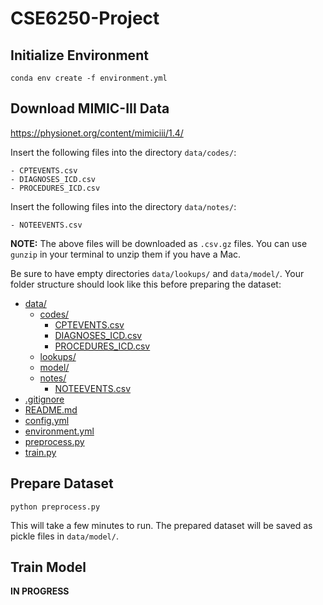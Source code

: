# CSE6250-Project

## Initialize Environment
```conda env create -f environment.yml```

## Download MIMIC-III Data

https://physionet.org/content/mimiciii/1.4/

Insert the following files into the directory `data/codes/`:

    - CPTEVENTS.csv
    - DIAGNOSES_ICD.csv
    - PROCEDURES_ICD.csv

Insert the following files into the directory `data/notes/`:

    - NOTEEVENTS.csv

**NOTE:** The above files will be downloaded as `.csv.gz` files. You can use `gunzip` in your terminal to unzip them if you have a Mac.

Be sure to have empty directories `data/lookups/` and `data/model/`. Your folder structure should look like this before preparing the dataset:

* [data/](./CSE6250-Project/data)
  * [codes/](./CSE6250-Project/data/codes)
    * [CPTEVENTS.csv](./CSE6250-Project/data/codes/CPTEVENTS.csv)
    * [DIAGNOSES_ICD.csv](./CSE6250-Project/data/codes/DIAGNOSES_ICD.csv)
    * [PROCEDURES_ICD.csv](./CSE6250-Project/data/codes/PROCEDURES_ICD.csv)
  * [lookups/](./CSE6250-Project/data/lookups)
  * [model/](./CSE6250-Project/data/model)
  * [notes/](./CSE6250-Project/data/notes)
    * [NOTEEVENTS.csv](./CSE6250-Project/data/notes/NOTEEVENTS.csv)
* [.gitignore](./CSE6250-Project/.gitignore)
* [README.md](./CSE6250-Project/README.md)
* [config.yml](./CSE6250-Project/config.yml)
* [environment.yml](./CSE6250-Project/environment.yml)
* [preprocess.py](./CSE6250-Project/preprocess.py)
* [train.py](./CSE6250-Project/train.py)



## Prepare Dataset

```python preprocess.py```

This will take a few minutes to run. The prepared dataset will be saved as pickle files in `data/model/`.

## Train Model

**IN PROGRESS**